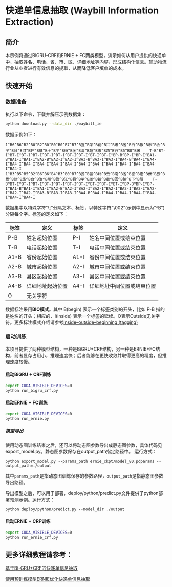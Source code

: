 # 快递单信息抽取 (Waybill Information Extraction)

## 简介

本示例将通过BiGRU-CRF和ERNIE + FC两类模型，演示如何从用户提供的快递单中，抽取姓名、电话、省、市、区、详细地址等内容，形成结构化信息。辅助物流行业从业者进行有效信息的提取，从而降低客户填单的成本。

## 快速开始

### 数据准备

执行以下命令，下载并解压示例数据集：

```bash
python download.py --data_dir ./waybill_ie
```

数据示例如下：

```
1^B6^B6^B2^B0^B2^B0^B0^B0^B7^B7^B宣^B荣^B嗣^B甘^B肃^B省^B白^B银^B市^B会^B宁^B县^B河^B畔^B镇^B十^B字^B街^B金^B海^B超^B市^B西^B行^B5^B0^B米    T-B^BT-I^BT-I^BT-I^BT-I^BT-I^BT-I^BT-I^BT-I^BT-I^BT-I^BP-B^BP-I^BP-I^BA1-B^BA1-I^BA1-I^BA2-B^BA2-I^BA2-I^BA3-B^BA3-I^BA3-I^BA4-B^BA4-I^BA4-I^BA4-I^BA4-I^BA4-I^BA4-I^BA4-I^BA4-I^BA4-I^BA4-I^BA4-I^BA4-I^BA4-I^BA4-I
1^B3^B5^B5^B2^B6^B6^B4^B3^B0^B7^B姜^B骏^B炜^B云^B南^B省^B德^B宏^B傣^B族^B景^B颇^B族^B自^B治^B州^B盈^B江^B县^B平^B原^B镇^B蜜^B回^B路^B下^B段    T-B^BT-I^BT-I^BT-I^BT-I^BT-I^BT-I^BT-I^BT-I^BT-I^BT-I^BP-B^BP-I^BP-I^BA1-B^BA1-I^BA1-I^BA2-B^BA2-I^BA2-I^BA2-I^BA2-I^BA2-I^BA2-I^BA2-I^BA2-I^BA2-I^BA3-B^BA3-I^BA3-I^BA4-B^BA4-I^BA4-I^BA4-I^BA4-I^BA4-I^BA4-I^BA4-I
```
数据集中以特殊字符"\t"分隔文本、标签，以特殊字符"\002"(示例中显示为"^B")分隔每个字。标签的定义如下：

| 标签 | 定义 |  标签 | 定义 |
| -------- | -------- |-------- | -------- |
| P-B | 姓名起始位置 | P-I | 姓名中间位置或结束位置 |
| T-B | 电话起始位置 | T-I | 电话中间位置或结束位置 |
| A1-B | 省份起始位置 | A1-I | 省份中间位置或结束位置 |
| A2-B | 城市起始位置 | A2-I | 城市中间位置或结束位置 |
| A3-B | 县区起始位置 | A3-I | 县区中间位置或结束位置 |
| A4-B | 详细地址起始位置 | A4-I | 详细地址中间位置或结束位置 |
| O | 无关字符 | | |

数据标注采用**BIO模式**。其中 B(begin) 表示一个标签类别的开头，比如 P-B 指的是姓名的开头；相应的，I(inside) 表示一个标签的延续。O表示Outside无关字符。更多标注模式介绍请参考[Inside–outside–beginning (tagging)](https://en.wikipedia.org/wiki/Inside%E2%80%93outside%E2%80%93beginning_(tagging))

### 启动训练

本项目提供了两种模型结构，一种是BiGRU+CRF结构，另一种是ERNIE+FC结构，前者显存占用小，推理速度快；后者能够在更快收敛并取得更高的精度，但推理速度较慢。

#### 启动BiGRU + CRF训练

```bash
export CUDA_VISIBLE_DEVICES=0
python run_bigru_crf.py
```

#### 启动ERNIE + FC训练

```bash
export CUDA_VISIBLE_DEVICES=0
python run_ernie.py
```
##### 模型导出
使用动态图训练结束之后，还可以将动态图参数导出成静态图参数，具体代码见export_model.py。静态图参数保存在output_path指定路径中。 运行方式：

`python export_model.py --params_path ernie_ckpt/model_80.pdparams --output_path=./output`

其中`params_path`是指动态图训练保存的参数路径，`output_path`是指静态图参数导出路径。

导出模型之后，可以用于部署，deploy/python/predict.py文件提供了python部署预测示例。运行方式：

`python deploy/python/predict.py --model_dir ./output`


#### 启动ERNIE + CRF训练

```bash
export CUDA_VISIBLE_DEVICES=0
python run_ernie_crf.py
```

## 更多详细教程请参考：

[基于Bi-GRU+CRF的快递单信息抽取](https://aistudio.baidu.com/aistudio/projectdetail/1317771)

[使用预训练模型ERNIE优化快递单信息抽取](https://aistudio.baidu.com/aistudio/projectdetail/1329361)
